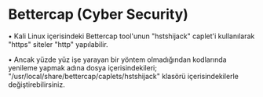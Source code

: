 # Bettercap (Cyber Security)

• Kali Linux içerisindeki Bettercap tool'unun "hstshijack" caplet'i kullanılarak "https" siteler "http" yapılabilir.

• Ancak yüzde yüz işe yarayan bir yöntem olmadığından kodlarında yenileme yapmak adına dosya içerisindekileri; "/usr/local/share/bettercap/caplets/hstshijack" klasörü içerisindekilerle değiştirebilirsiniz.
